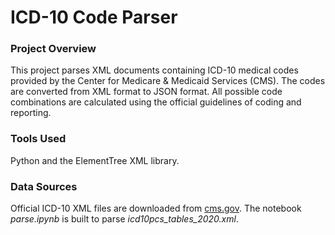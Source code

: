 # ICD-10 Code Parser

### Project Overview
This project parses XML documents containing ICD-10 medical codes provided by the Center for Medicare & Medicaid Services (CMS). The codes are converted from XML format to JSON format. All possible code combinations are calculated using the official guidelines of coding and reporting.

### Tools Used
Python and the ElementTree XML library.

### Data Sources
Official ICD-10 XML files are downloaded from [cms.gov](https://www.cms.gov/Medicare/Coding/ICD10).
The notebook _parse.ipynb_ is built to parse _icd10pcs_tables_2020.xml_.
